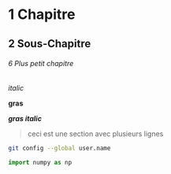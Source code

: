 # 1 Chapitre
## 2 Sous-Chapitre
###### 6 Plus petit chapitre

*italic*

**gras**

***gras italic***

>ceci est une section
avec plusieurs lignes

``` bash
git config --global user.name
```

``` python
import numpy as np
```


